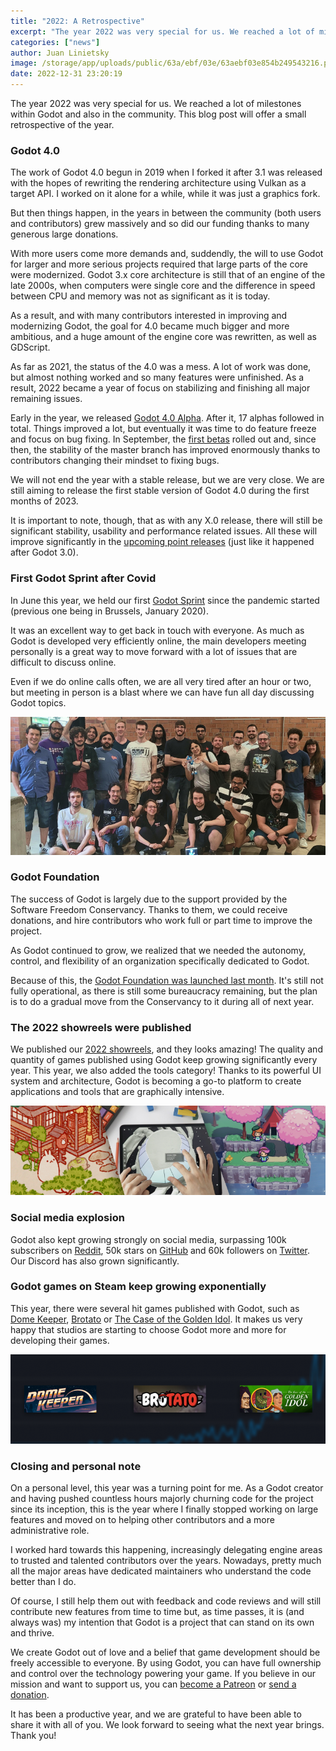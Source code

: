 ```yaml
---
title: "2022: A Retrospective"
excerpt: "The year 2022 was very special for us. We reached a lot of milestones within Godot and also in the community. This blog post will offer a small retrospective of the year."
categories: ["news"]
author: Juan Linietsky
image: /storage/app/uploads/public/63a/ebf/03e/63aebf03e854b249543216.png
date: 2022-12-31 23:20:19
---
```


The year 2022 was very special for us. We reached a lot of milestones within Godot and also in the community. This blog post will offer a small retrospective of the year.

### Godot 4.0

The work of Godot 4.0 begun in 2019 when I forked it after 3.1 was released with the hopes of rewriting the rendering architecture using Vulkan as a target API. I worked on it alone for a while, while it was just a graphics fork.

But then things happen, in the years in between the community (both users and contributors) grew massively and so did our funding thanks to many generous large donations.

With more users come more demands and, suddendly, the will to use Godot for larger and more serious projects required that large parts of the core were modernized. Godot 3.x core architecture is still that of an engine of the late 2000s, when computers were single core and the difference in speed between CPU and memory was not as significant as it is today.

As a result, and with many contributors interested in improving and modernizing Godot, the goal for 4.0 became much bigger and more ambitious, and a huge amount of the engine core was rewritten, as well as GDScript.

As far as 2021, the status of the 4.0 was a mess. A lot of work was done, but almost nothing worked and so many features were unfinished. As a result, 2022 became a year of focus on stabilizing and finishing all major remaining issues.

Early in the year, we released [Godot 4.0 Alpha](https://godotengine.org/article/dev-snapshot-godot-4-0-alpha-1). After it, 17 alphas followed in total. Things improved a lot, but eventually it was time to do feature freeze and focus on bug fixing. In September, the [first betas](https://godotengine.org/article/dev-snapshot-godot-4-0-beta-1) rolled out and, since then, the stability of the master branch has improved enormously thanks to contributors changing their mindset to fixing bugs.

We will not end the year with a stable release, but we are very close. We are still aiming to release the first stable version of Godot 4.0 during the first months of 2023.

It is important to note, though, that as with any X.0 release, there will still be significant stability, usability and performance related issues. All these will improve significantly in the [upcoming point releases](https://godotengine.org/article/release-management-4-0-and-beyond) (just like it happened after Godot 3.0).

### First Godot Sprint after Covid

In June this year, we held our first [Godot Sprint](https://godotengine.org/article/godot-sprint-and-user-meeting-barcelona-june-2022) since the pandemic started (previous one being in Brussels, January 2020).

It was an excellent way to get back in touch with everyone. As much as Godot is developed very efficiently online, the main developers meeting personally is a great way to move forward with a lot of issues that are difficult to discuss online.

Even if we do online calls often, we are all very tired after an hour or two, but meeting in person is a blast where we can have fun all day discussing Godot topics.

![](/storage/app/media/godot-bcn.jpg)

### Godot Foundation

The success of Godot is largely due to the support provided by the Software Freedom Conservancy. Thanks to them, we could receive donations, and hire contributors who work full or part time to improve the project.

As Godot continued to grow, we realized that we needed the autonomy, control, and flexibility of an organization specifically dedicated to Godot.

Because of this, the [Godot Foundation was launched last month](https://godotengine.org/article/godots-graduation-godot-moves-to-a-new-foundation). It's still not fully operational, as there is still some bureaucracy remaining, but the plan is to do a gradual move from the Conservancy to it during all of next year.

### The 2022 showreels were published

We published our [2022 showreels](https://godotengine.org/article/announcing-godot-2022-showreels), and they looks amazing! The quality and quantity of games published using Godot keep growing significantly every year. This year, we also added the tools category! Thanks to its powerful UI system and architecture, Godot is becoming a go-to platform to create applications and tools that are graphically intensive.

![](/storage/app/media/showreels.jpg)

### Social media explosion

Godot also kept growing strongly on social media, surpassing 100k subscribers on [Reddit](https://www.reddit.com/r/godot/), 50k stars on [GitHub](https://github.com/godotengine/godot) and 60k followers on [Twitter](https://mastodon.gamedev.place/@godotengine). Our Discord has also grown significantly.

### Godot games on Steam keep growing exponentially

This year, there were several hit games published with Godot, such as [Dome Keeper](https://store.steampowered.com/app/1637320/Dome_Keeper/), [Brotato](https://store.steampowered.com/app/1942280/Brotato/) or [The Case of the Golden Idol](https://store.steampowered.com/app/1677770/The_Case_of_the_Golden_Idol/). It makes us very happy that studios are starting to choose Godot more and more for developing their games.

![](/storage/app/media/steam-games.png)

### Closing and personal note

On a personal level, this year was a turning point for me. As a Godot creator and having pushed countless hours majorly churning code for the project since its inception, this is the year where I finally stopped working on large features and moved on to helping other contributors and a more administrative role.

I worked hard towards this happening, increasingly delegating engine areas to trusted and talented contributors over the years. Nowadays, pretty much all the major areas have dedicated maintainers who understand the code better than I do.

Of course, I still help them out with feedback and code reviews and will still contribute new features from time to time but, as time passes, it is (and always was) my intention that Godot is a project that can stand on its own and thrive.

We create Godot out of love and a belief that game development should be freely accessible to everyone. By using Godot, you can have full ownership and control over the technology powering your game. If you believe in our mission and want to support us, you can [become a Patreon](https://www.patreon.com/bePatron?u=5597979) or [send a donation](https://godotengine.org/donate).

It has been a productive year, and we are grateful to have been able to share it with all of you. We look forward to seeing what the next year brings. Thank you!
